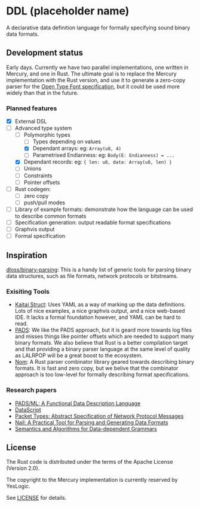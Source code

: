 # DDL (placeholder name)

A declarative data definition language for formally specifying sound binary
data formats.

## Development status

Early days. Currently we have two parallel implementations, one written in
Mercury, and one in Rust. The ultimate goal is to replace the Mercury
implementation with the Rust version, and use it to generate a zero-copy
parser for the [Open Type Font specification], but it could be used more
widely than that in the future.

[Open Type Font specification]: https://www.microsoft.com/typography/otspec/otff.htm

### Planned features

- [x] External DSL
- [ ] Advanced type system
    - [ ] Polymorphic types
        - [ ] Types depending on values
        - [x] Dependant arrays: eg: `Array(u8, 4)`
        - [ ] Parametrised Endianness: eg: `Body(E: Endianness) = ...`
    - [x] Dependant records: eg: `{ len: u8, data: Array(u8, len) }`
    - [ ] Unions
    - [ ] Constraints
    - [ ] Pointer offsets
- [ ] Rust codegen:
    - [ ] zero copy
    - [ ] push/pull modes
- [ ] Library of example formats: demonstrate how the language can be used to describe common formats
- [ ] Specification generation: output readable format specifications
- [ ] Graphvis output
- [ ] Formal specification

## Inspiration

[dloss/binary-parsing](https://github.com/dloss/binary-parsing):
This is a handy list of generic tools for parsing binary data structures, such
as file formats, network protocols or bitstreams.

### Exisiting Tools

- [Kaitai Struct](http://kaitai.io):
    Uses YAML as a way of marking up the data definitions. Lots of nice
    examples, a nice graphvis output, and a nice web-based IDE. It lacks a
    formal foundation however, and YAML can be hard to read.
- [PADS](https://pads.cs.tufts.edu):
    We like the PADS approach, but it is geard more towards log files and
    misses things like pointer offsets which are needed to support many
    binary formats. We also believe that Rust is a better compilation target
    and that providing a binary parser language at the same level of quality
    as LALRPOP will be a great boost to the ecosystem.
- [Nom](https://github.com/Geal/nom):
    A Rust parser combinator library geared towards describing binary
    formats. It is fast and zero copy, but we belive that the combinator
    approach is too low-level for formally describing format specifications.

### Research papers

- [PADS/ML: A Functional Data Description Language](https://www.cs.princeton.edu/~dpw/papers/padsml06.pdf)
- [DataScript](http://people.cs.vt.edu/%7Egback/papers/gback-datascript-gpce2002.pdf)
- [Packet Types: Abstract Specification of Network Protocol Messages](http://conferences.sigcomm.org/sigcomm/2000/conf/paper/sigcomm2000-9-2.pdf)
- [Nail: A Practical Tool for Parsing and Generating Data Formats](https://www.usenix.org/system/files/conference/osdi14/osdi14-paper-bangert.pdf)
- [Semantics and Algorithms for Data-dependent Grammars](https://www.cs.princeton.edu/~dpw/papers/ddg-tr.pdf)

## License

The Rust code is distributed under the terms of the Apache License (Version 2.0).

The copyright to the Mercury implementation is currently reserved by YesLogic.

See [LICENSE](LICENSE) for details.
